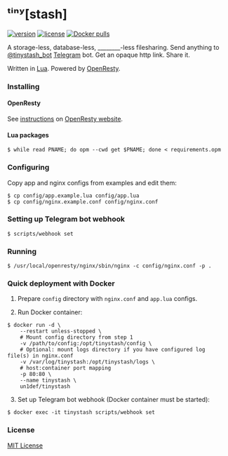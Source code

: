 # ᵗⁱⁿʸ[stash]

[![version](https://img.shields.io/github/tag/un-def/tinystash.svg?maxAge=3600&style=flat-square&label=version)](https://github.com/un-def/tinystash/releases)
[![license](https://img.shields.io/github/license/un-def/tinystash.svg?maxAge=3600&style=flat-square)](https://github.com/un-def/tinystash/blob/master/LICENSE)
[![Docker pulls](https://img.shields.io/docker/pulls/un1def/tinystash.svg?maxAge=3600&style=flat-square)](https://hub.docker.com/r/un1def/tinystash/)

A storage-less, database-less, \_\_\_\_\_\_\_\_-less filesharing. Send anything to [@tinystash_bot][tinystash_bot] [Telegram][telegram] bot. Get an opaque http link. Share it.

Written in [Lua][lua]. Powered by [OpenResty][openresty].


### Installing

#### OpenResty

See [instructions][openresty_installation] on [OpenResty website][openresty].

#### Lua packages

```shell
$ while read PNAME; do opm --cwd get $PNAME; done < requirements.opm
```


### Configuring

Copy app and nginx configs from examples and edit them:

```shell
$ cp config/app.example.lua config/app.lua
$ cp config/nginx.example.conf config/nginx.conf
```


### Setting up Telegram bot webhook

```shell
$ scripts/webhook set
```


### Running

```shell
$ /usr/local/openresty/nginx/sbin/nginx -c config/nginx.conf -p .
```


### Quick deployment with Docker

1. Prepare `config` directory with `nginx.conf` and `app.lua` configs.

2. Run Docker container:
```shell
$ docker run -d \
    --restart unless-stopped \
    # Mount config directory from step 1
    -v /path/to/config:/opt/tinystash/config \
    # Optional: mount logs directory if you have configured log file(s) in nginx.conf
    -v /var/log/tinystash:/opt/tinystash/logs \
    # host:container port mapping
    -p 80:80 \
    --name tinystash \
    un1def/tinystash
```

3. Set up Telegram bot webhook (Docker container must be started):
```shell
$ docker exec -it tinystash scripts/webhook set
```


### License

[MIT License][license]



[telegram]: http://telegram.org/
[lua]: https://lua.org/
[openresty]: https://openresty.org/
[openresty_installation]: https://openresty.org/en/installation.html
[tinystash_bot]: https://t.me/tinystash_bot
[license]: https://github.com/un-def/tinystash/blob/master/LICENSE
